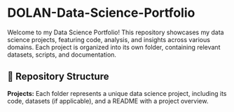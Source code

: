 # DOLAN-Data-Science-Portfolio

Welcome to my Data Science Portfolio! This repository showcases my data science projects, featuring code, analysis, and insights across various domains. Each project is organized into its own folder, containing relevant datasets, scripts, and documentation.  

## 📂 Repository Structure  
**Projects:** Each folder represents a unique data science project, including its code, datasets (if applicable), and a README with a project overview.  
